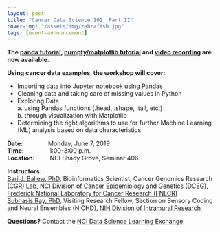 ```yaml
---
layout: post
title: "Cancer Data Science 101, Part II"
cover-img: "/assets/img/zebrafish.jpg"
tags: [event-announcement]
---
```


**The [panda tutorial](https://github.com/bballew/pandas_tutorial), [numpty/matplotlib tutorial](https://github.com/subhacom/np_tut_breastcancer/) and [video recording](https://cbiit.webex.com/cbiit/ldr.php?RCID=43c5be03f30a54c6a515cf7f09bfdc37) are now available.**  

**Using cancer data examples, the workshop will cover:**  
- Importing data into Jupyter notebook using Pandas  
- Cleaning data and taking care of missing values in Python  
- Exploring Data  
a. using Pandas functions (.head, .shape, .tail, etc.)  
b. through visualization with Matplotlib  
- Determining the right algorithms to use for further Machine Learning (ML) analysis based on data characteristics  

**Date:** &nbsp;&nbsp;&nbsp;&nbsp;&nbsp;&nbsp;&nbsp;&nbsp;&nbsp;&nbsp;&nbsp;&nbsp;&nbsp;&nbsp;Monday, June 7, 2019  
**Time:** &nbsp;&nbsp;&nbsp;&nbsp;&nbsp;&nbsp;&nbsp;&nbsp;&nbsp;&nbsp;&nbsp;&nbsp;&nbsp;&nbsp;1:00-3:00 p.m.  
**Location:**&nbsp;&nbsp;&nbsp;&nbsp;&nbsp;&nbsp;&nbsp;&nbsp;&nbsp;NCI Shady Grove, Seminar 406  

**Instructors:**   
[Bari J. Ballew, PhD](https://www.linkedin.com/in/bariballew/), Bioinformatics Scientist, Cancer Genomics Research (CGR) Lab, [NCI Division of Cancer Epidemiology and Genetics (DCEG)](https://dceg.cancer.gov/), [Frederick National Laboratory for Cancer Research (FNLCR)](https://frederick.cancer.gov/)  
[Subhasis Ray, PhD](../attachments/SubhasisRay_bio.docx), Visiting Research Fellow, Section on Sensory Coding and Neural Ensembles (NICHD), [NIH Division of Intramural Research](https://www.nichd.nih.gov/about/org/dir)  

**Questions?** Contact the [NCI Data Science Learning Exchange](mailto:NCIDataScienceLearningExchange@mail.nih.gov)



